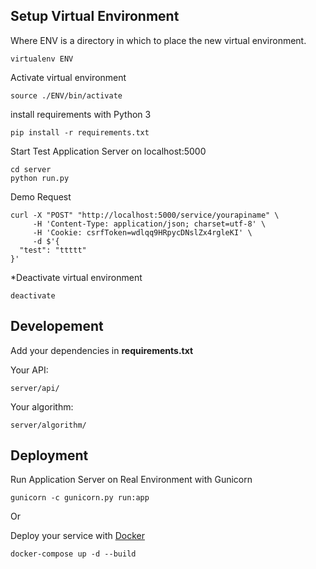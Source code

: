 ## Setup Virtual Environment

Where ENV is a directory in which to place the new virtual environment.

```
virtualenv ENV
```
Activate virtual environment

```
source ./ENV/bin/activate
```

install requirements with Python 3
```
pip install -r requirements.txt 
```

Start Test Application Server on localhost:5000

```
cd server
python run.py 
```

Demo Request

```
curl -X "POST" "http://localhost:5000/service/yourapiname" \
     -H 'Content-Type: application/json; charset=utf-8' \
     -H 'Cookie: csrfToken=wdlqq9HRpycDNslZx4rgleKI' \
     -d $'{
  "test": "ttttt"
}'
```

*Deactivate virtual environment

```
deactivate
```

## Developement

Add your dependencies in **requirements.txt**

Your API:

```
server/api/
```

Your algorithm:

```
server/algorithm/
```

## Deployment

Run Application Server on Real Environment with Gunicorn

```
gunicorn -c gunicorn.py run:app
```

Or

Deploy your service with [Docker](https://hub.docker.com/editions/community/docker-ce-desktop-mac/)

```
docker-compose up -d --build
```